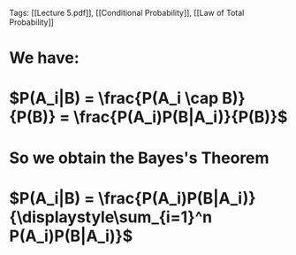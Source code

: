 Tags: [[Lecture 5.pdf]], [[Conditional Probability]], [[Law of Total Probability]]
# We have:
# $P(A_i|B) = \frac{P(A_i \cap B)}{P(B)} = \frac{P(A_i)P(B|A_i)}{P(B)}$

# So we obtain the Bayes's Theorem

# $P(A_i|B) = \frac{P(A_i)P(B|A_i)}{\displaystyle\sum_{i=1}^n P(A_i)P(B|A_i)}$
